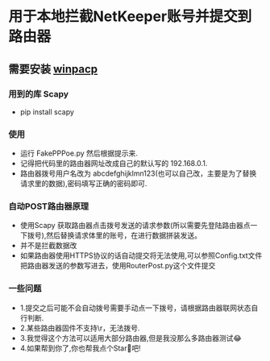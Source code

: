 # 用于本地拦截NetKeeper账号并提交到路由器

## 需要安装 [winpacp](https://www.winpcap.org/install/bin/WinPcap_4_1_3.exe)

### 用到的库  Scapy
* pip install scapy
### 使用 
* 运行 FakePPPoe.py 然后根据提示来.
* 记得把代码里的路由器网址改成自己的默认写的 192.168.0.1.
* 路由器拨号用户名改为 abcdefghijklmn123(也可以自己改，主要是为了替换请求里的数据),密码填写正确的密码即可.

### 自动POST路由器原理
* 使用Scapy 获取路由器点击拨号发送的请求参数(所以需要先登陆路由器点一下拨号),然后替换请求体里的账号，在进行数据拼装发送。
* 并不是拦截数据改
* 如果路由器使用HTTPS协议的话自动提交将无法使用,可以参照Config.txt文件把路由器发送的参数写进去，使用RouterPost.py这个文件提交
### 一些问题 
* 1.提交之后可能不会自动拨号需要手动点一下拨号，请根据路由器联网状态自行判断.
* 2.某些路由器固件不支持\r，无法拨号.
* 3.我觉得这个方法可以适用大部分路由器,但是我没那么多路由器测试😂
* 4.如果帮到你了,你也帮我点个Star🌟吧!